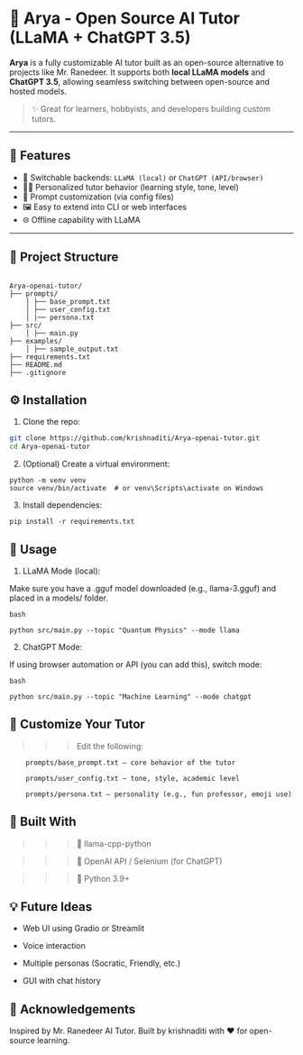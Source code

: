 # 🧠 Arya - Open Source AI Tutor (LLaMA + ChatGPT 3.5)

**Arya** is a fully customizable AI tutor built as an open-source alternative to projects like Mr. Ranedeer. It supports both **local LLaMA models** and **ChatGPT 3.5**, allowing seamless switching between open-source and hosted models.

> ✨ Great for learners, hobbyists, and developers building custom tutors.

---

## 🚀 Features

- 🔄 Switchable backends: `LLaMA (local)` or `ChatGPT (API/browser)`
- 🧑‍🏫 Personalized tutor behavior (learning style, tone, level)
- 📝 Prompt customization (via config files)
- 🖼️ Easy to extend into CLI or web interfaces
- 🌐 Offline capability with LLaMA

---

## 📂 Project Structure

```plaintext

Arya-openai-tutor/ 
├── prompts/ 
    │ ├── base_prompt.txt 
    │ ├── user_config.txt 
    │ |── persona.txt 
├── src/ 
    │ ├── main.py 
├── examples/ 
    │ ├── sample_output.txt 
├── requirements.txt 
├── README.md 
├── .gitignore

```

## ⚙️ Installation

1. Clone the repo:
```bash
git clone https://github.com/krishnaditi/Arya-openai-tutor.git
cd Arya-openai-tutor
```

2. (Optional) Create a virtual environment:

```
python -m venv venv
source venv/bin/activate  # or venv\Scripts\activate on Windows
```

3. Install dependencies:

```
pip install -r requirements.txt
```

## 🧠 Usage

1. LLaMA Mode (local):

Make sure you have a .gguf model downloaded (e.g., llama-3.gguf) and placed in a models/ folder.

```
bash

python src/main.py --topic "Quantum Physics" --mode llama

```

2. ChatGPT Mode:

If using browser automation or API (you can add this), switch mode:

```
bash

python src/main.py --topic "Machine Learning" --mode chatgpt

```


## 🧾 Customize Your Tutor

>>> Edit the following:

        prompts/base_prompt.txt — core behavior of the tutor

        prompts/user_config.txt — tone, style, academic level

        prompts/persona.txt — personality (e.g., fun professor, emoji use)

## 🧱 Built With

>>> 🧩 llama-cpp-python

>>> 🤖 OpenAI API / Selenium (for ChatGPT)

>>> 🐍 Python 3.9+


## 💡 Future Ideas

- Web UI using Gradio or Streamlit

- Voice interaction

- Multiple personas (Socratic, Friendly, etc.)

- GUI with chat history


## 🤝 Acknowledgements

Inspired by Mr. Ranedeer AI Tutor.
Built by krishnaditi with ❤️ for open-source learning.
